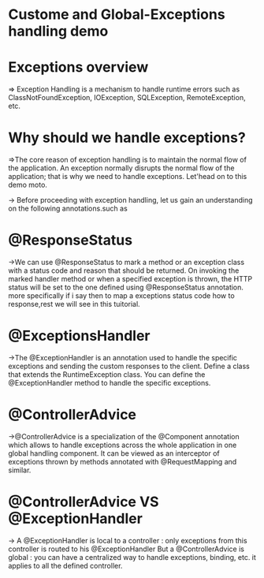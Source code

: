 # Custome and Global-Exceptions handling demo

# Exceptions overview
=> Exception Handling is a mechanism to handle runtime errors such as ClassNotFoundException, IOException, SQLException, RemoteException, etc.

# Why should we handle exceptions?
 =>The core reason of exception handling is to maintain the normal flow of the application.
   An exception normally disrupts the normal flow of the application; that is why we need to handle exceptions.
   Let'head on to this demo moto.
   
-> Before proceeding with exception handling, let us gain an understanding on the following annotations.such as
# @ResponseStatus
->We can use @ResponseStatus to mark a method or an exception class with a status code and reason that should be returned. 
  On invoking the marked handler method or when a specified exception is thrown, the HTTP status will be set to the one defined using @ResponseStatus annotation.
  more specifically if i say then to map a exceptions status code how to response,rest we will see in this tuitorial.
  
# @ExceptionsHandler  
->The @ExceptionHandler is an annotation used to handle the specific exceptions and sending the custom responses to the client.
  Define a class that extends the RuntimeException class. You can define the @ExceptionHandler method to handle the specific exceptions. 
  
# @ControllerAdvice
->@ControllerAdvice is a specialization of the @Component annotation which allows to handle exceptions across the whole application in one global handling component. It can be viewed as an interceptor of exceptions thrown by methods annotated with @RequestMapping and similar.

# @ControllerAdvice VS @ExceptionHandler
-> A @ExceptionHandler is local to a controller : only exceptions from this controller is routed to his @ExceptionHandler
   But a @ControllerAdvice is global : you can have a centralized way to handle exceptions, binding, etc. it applies to all the defined controller.

   
   
